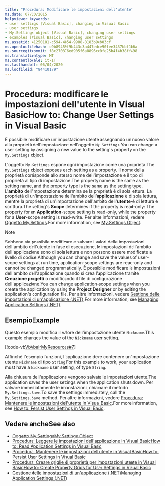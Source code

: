 ```yaml
---
title: "Procedura: Modificare le impostazioni dell'utente"
ms.date: 07/20/2015
helpviewer_keywords:
- user settings [Visual Basic], changing in Visual Basic
- user settings
- My.Settings object [Visual Basic], changing user settings
- examples [Visual Basic], changing user settings
ms.assetid: 41250181-c594-4854-9988-8183b9eb03cf
ms.openlocfilehash: c9b89459f9b443c3a447edce90fee3437bbf1b6a
ms.sourcegitcommit: f8c270376ed905f6a8896ce0fe25b4f4b38ff498
ms.translationtype: MT
ms.contentlocale: it-IT
ms.lasthandoff: 06/04/2020
ms.locfileid: "84410179"
---
```

# <a name="how-to-change-user-settings-in-visual-basic"></a><span data-ttu-id="aa9fa-102">Procedura: modificare le impostazioni dell'utente in Visual Basic</span><span class="sxs-lookup"><span data-stu-id="aa9fa-102">How to: Change User Settings in Visual Basic</span></span>

<span data-ttu-id="aa9fa-103">È possibile modificare un'impostazione utente assegnando un nuovo valore alla proprietà dell'impostazione nell'oggetto `My.Settings`.</span><span class="sxs-lookup"><span data-stu-id="aa9fa-103">You can change a user setting by assigning a new value to the setting's property on the `My.Settings` object.</span></span>  
  
 <span data-ttu-id="aa9fa-104">L'oggetto `My.Settings` espone ogni impostazione come una proprietà.</span><span class="sxs-lookup"><span data-stu-id="aa9fa-104">The `My.Settings` object exposes each setting as a property.</span></span> <span data-ttu-id="aa9fa-105">Il nome della proprietà corrisponde allo stesso nome dell'impostazione e il tipo di proprietà al tipo di impostazione.</span><span class="sxs-lookup"><span data-stu-id="aa9fa-105">The property name is the same as the setting name, and the property type is the same as the setting type.</span></span> <span data-ttu-id="aa9fa-106">L'**ambito** dell'impostazione determina se la proprietà è di sola lettura. La proprietà di un'impostazione dell'ambito dell'**applicazione** è di sola lettura, mentre la proprietà di un'impostazione dell'ambito dell'**utente**-è di lettura e scrittura.</span><span class="sxs-lookup"><span data-stu-id="aa9fa-106">The setting's **Scope** determines if the property is read-only: The property for an **Application**-scope setting is read-only, while the property for a **User**-scope setting is read-write.</span></span> <span data-ttu-id="aa9fa-107">Per altre informazioni, vedere [Oggetto My.Settings](../../../language-reference/objects/my-settings-object.md).</span><span class="sxs-lookup"><span data-stu-id="aa9fa-107">For more information, see [My.Settings Object](../../../language-reference/objects/my-settings-object.md).</span></span>  
  
> [!NOTE]
> <span data-ttu-id="aa9fa-108">Sebbene sia possibile modificare e salvare i valori delle impostazioni dell'ambito dell'utente in fase di esecuzione, le impostazioni dell'ambito dell'applicazione sono di sola lettura e non possono essere modificate a livello di codice.</span><span class="sxs-lookup"><span data-stu-id="aa9fa-108">Although you can change and save the values of user-scope settings at run time, application-scope settings are read-only and cannot be changed programmatically.</span></span> <span data-ttu-id="aa9fa-109">È possibile modificare le impostazioni dell'ambito dell'applicazione quando si crea l'applicazione tramite **Creazione progetti** o modificando il file di configurazione dell'applicazione.</span><span class="sxs-lookup"><span data-stu-id="aa9fa-109">You can change application-scope settings when you create the application by using the **Project Designer** or by editing the application's configuration file.</span></span> <span data-ttu-id="aa9fa-110">Per altre informazioni, vedere [Gestione delle impostazioni di un'applicazione (.NET)](/visualstudio/ide/managing-application-settings-dotnet).</span><span class="sxs-lookup"><span data-stu-id="aa9fa-110">For more information, see [Managing Application Settings (.NET)](/visualstudio/ide/managing-application-settings-dotnet).</span></span>  
  
## <a name="example"></a><span data-ttu-id="aa9fa-111">Esempio</span><span class="sxs-lookup"><span data-stu-id="aa9fa-111">Example</span></span>  

 <span data-ttu-id="aa9fa-112">Questo esempio modifica il valore dell'impostazione utente `Nickname`.</span><span class="sxs-lookup"><span data-stu-id="aa9fa-112">This example changes the value of the `Nickname` user setting.</span></span>  
  
 [!code-vb[VbVbalrMyResources#7](~/samples/snippets/visualbasic/VS_Snippets_VBCSharp/VbVbalrMyResources/VB/Form1.vb#7)]  
  
 <span data-ttu-id="aa9fa-113">Affinché l'esempio funzioni, l'applicazione deve contenere un'impostazione utente `Nickname` di tipo `String`.</span><span class="sxs-lookup"><span data-stu-id="aa9fa-113">For this example to work, your application must have a `Nickname` user setting, of type `String`.</span></span>  
  
 <span data-ttu-id="aa9fa-114">Alla chiusura dell'applicazione vengono salvate le impostazioni utente.</span><span class="sxs-lookup"><span data-stu-id="aa9fa-114">The application saves the user settings when the application shuts down.</span></span> <span data-ttu-id="aa9fa-115">Per salvare immediatamente le impostazioni, chiamare il metodo `My.Settings.Save`.</span><span class="sxs-lookup"><span data-stu-id="aa9fa-115">To save the settings immediately, call the `My.Settings.Save` method.</span></span> <span data-ttu-id="aa9fa-116">Per altre informazioni, vedere [Procedura: Mantenere le impostazioni dell'utente in Visual Basic](how-to-persist-user-settings.md).</span><span class="sxs-lookup"><span data-stu-id="aa9fa-116">For more information, see [How to: Persist User Settings in Visual Basic](how-to-persist-user-settings.md).</span></span>  
  
## <a name="see-also"></a><span data-ttu-id="aa9fa-117">Vedere anche</span><span class="sxs-lookup"><span data-stu-id="aa9fa-117">See also</span></span>

- [<span data-ttu-id="aa9fa-118">Oggetto My.Settings</span><span class="sxs-lookup"><span data-stu-id="aa9fa-118">My.Settings Object</span></span>](../../../language-reference/objects/my-settings-object.md)
- [<span data-ttu-id="aa9fa-119">Procedura: Leggere le impostazioni dell'applicazione in Visual Basic</span><span class="sxs-lookup"><span data-stu-id="aa9fa-119">How to: Read Application Settings in Visual Basic</span></span>](how-to-read-application-settings.md)
- [<span data-ttu-id="aa9fa-120">Procedura: Mantenere le impostazioni dell'utente in Visual Basic</span><span class="sxs-lookup"><span data-stu-id="aa9fa-120">How to: Persist User Settings in Visual Basic</span></span>](how-to-persist-user-settings.md)
- [<span data-ttu-id="aa9fa-121">Procedura: Creare griglie di proprietà per impostazioni utente in Visual Basic</span><span class="sxs-lookup"><span data-stu-id="aa9fa-121">How to: Create Property Grids for User Settings in Visual Basic</span></span>](how-to-create-property-grids-for-user-settings.md)
- [<span data-ttu-id="aa9fa-122">Gestione delle impostazioni di un'applicazione (.NET)</span><span class="sxs-lookup"><span data-stu-id="aa9fa-122">Managing Application Settings (.NET)</span></span>](/visualstudio/ide/managing-application-settings-dotnet)
